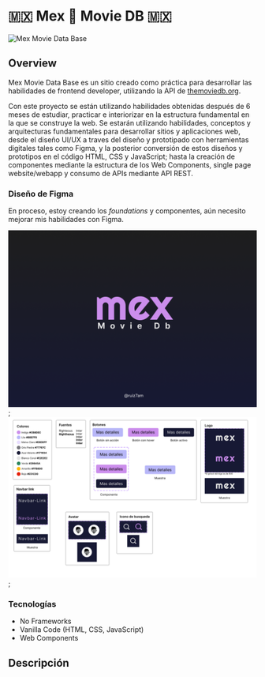 # 🇲🇽 Mex 🎥 Movie DB 🇲🇽

![Mex Movie Data Base](./assets/full-page.png)

## Overview

Mex Movie Data Base es un sitio creado como práctica para desarrollar las habilidades de frontend developer, utilizando la API de [themoviedb.org](themoviedb.org).

Con este proyecto se están utilizando habilidades obtenidas después de 6 meses de estudiar, practicar e interiorizar en la estructura fundamental en la que se construye la web. Se estarán utilizando habilidades, conceptos y arquitecturas fundamentales para desarrollar sitios y aplicaciones web, desde el diseño UI/UX a traves del diseño y prototipado con herramientas digitales tales como Figma, y la posterior conversión de estos diseños y prototipos en el código HTML, CSS y JavaScript; hasta la creación de componentes mediante la estructura de los Web Components, single page website/webapp y consumo de APIs mediante API REST.

### Diseño de Figma

En proceso, estoy creando los _foundations_ y componentes, aún necesito mejorar mis habilidades con Figma.

![cover Figma Design](./assets/cover.png);
![foundations Figma Design](./assets/foundations.png);

### Tecnologías

- No Frameworks
- Vanilla Code (HTML, CSS, JavaScript)
- Web Components

## Descripción
